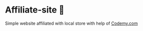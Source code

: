 # Affiliate-site :money_mouth_face:                                                                                                                                                                                          
Simple website affiliated with local store
 with help of <a href="http://johnelder.com/">Codemy.com</a>
